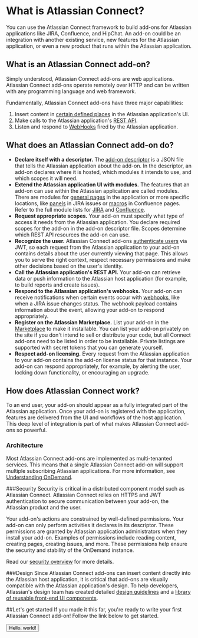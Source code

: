 # What is Atlassian Connect?
You can use the Atlassian Connect framework to build add-ons for Atlassian applications
 like JIRA, Confluence, and HipChat. An add-on could be an integration with another existing service, 
 new features for the Atlassian application, or even a new product that runs within the Atlassian application.

## What is an Atlassian Connect add-on?
Simply understood, Atlassian Connect add-ons are web applications.
Atlassian Connect add-ons operate remotely over HTTP and can be written with any programming
language and web framework.

Fundamentally, Atlassian Connect add-ons have three major capabilities:

1. Insert content in [certain defined places](../modules/jira/index.html) in the Atlassian application's UI.
2. Make calls to the Atlassian application's [REST API](../rest-apis/product-api-browser.html).
3. Listen and respond to [WebHooks](../modules/jira/webhooks.html) fired by the Atlassian application.


## What does an Atlassian Connect add-on do?
- **Declare itself with a descriptor.** 
The [add-on descriptor](../modules) is a JSON file that tells the Atlassian application about the add-on. 
In the descriptor, an add-on declares where it is hosted, 
which modules it intends to use, and which scopes it will need.
- **Extend the Atlassian application UI with modules.** 
The features that an add-on can use within the Atlassian application are
called modules. 
There are modules for [general pages](../modules/jira/general-page.html) in the application 
or more specific locations, like [panels](../modules/jira/web-panel.html) in JIRA issues 
or [macros](../modules/confluence/dynamic-content-macro.html) in Confluence pages. 
Refer to the full module lists for [JIRA](../modules/jira/index.html) 
and [Confluence](../modules/confluence/index.html).
- **Request appropriate scopes.** Your add-on must specify what type of access it needs from the Atlassian
application. You declare required scopes for the add-on in the add-on descriptor file. Scopes determine which REST API
resources the add-on can use.
- **Recognize the user.** Atlassian Connect add-ons [authenticate users](../modules/authentication.html) via JWT, 
so each request from the Atlassian application to your add-on contains
details about the user currently viewing that page. 
This allows you to serve the right context,
respect necessary permissions and make other decisions based on the user's identity.
- **Call the Atlassian application's REST API.** Your add-on can retrieve
data or push information to the Atlassian host application 
(for example, to build reports and create issues). 
- **Respond to the Atlassian application's webhooks.** Your add-on can receive notifications
when certain events occur with [webhooks](../modules/jira/webhooks.html), 
like when a JIRA issue changes status. 
The webhook payload contains information about the
event, allowing your add-on to respond appropriately.
- **Register on the Atlassian Marketplace.** List your add-on in the 
[Marketplace](https://marketplace.atlassian.com) to make it installable. 
You can list your add-on privately on the site if you don't intend to sell or distribute your code, 
but all Connect add-ons need to be listed in order to be installable. 
Private listings are supported with secret tokens that you can generate yourself.
- **Respect add-on licensing.** Every request from the Atlassian application to your add-on contains the add-on license
status for that instance. Your add-on can respond appropriately, for example, by alerting the user, locking down
functionality, or encouraging an upgrade.


## How does Atlassian Connect work?
To an end user, your add-on should appear 
as a fully integrated part of the Atlassian application.
Once your add-on is registered with the application,
features are delivered from the UI and workflows of the host application. This deep level of integration is part of what makes 
Atlassian Connect add-ons so powerful.

<div id="architecture-graphic"></div>

### Architecture
Most Atlassian Connect add-ons are implemented as multi-tenanted services. This means that a
single Atlassian Connect add-on will support multiple subscribing Atlassian applications. For more information,
see [Understanding OnDemand](../concepts/cloud-development.html).

###Security
Security is critical in a distributed component model such as Atlassian Connect. Atlassian Connect relies on
HTTPS and JWT authentication to secure communication between your add-on, the Atlassian product and the user.

Your add-on's actions are constrained by well-defined permissions. 
Your add-on can only perform activities it declares in its descriptor. 
These permissions are granted by Atlassian application administrators
when they install your add-on. Examples of permissions include
reading content, creating pages, creating issues, and more. 
These permissions help ensure the
security and stability of the OnDemand instance.

Read our [security overview](../concepts/security.html) for more details.

###Design
Since Atlassian Connect add-ons can insert content directly
into the Atlassian host application, it is critical that add-ons
are visually compatible with the Atlassian application's design.
To help developers, Atlassian's design team has created detailed 
[design guidelines](https://developer.atlassian.com/design/latest/)
and a [library of reusable front-end UI components](https://docs.atlassian.com/aui/latest/).

##Let's get started
If you made it this far, you're ready to write your first Atlassian Connect add-on! Follow the link below to get started.
<div class="index-button">
<a href="../guides/getting-started.html"><button class="primary-cta aui-button aui-button-primary">Hello, world!</button></a>
</div>